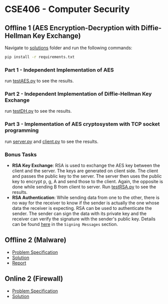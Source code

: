 # CSE406 - Computer Security

## Offline 1 (AES Encryption-Decryption with Diffie-Hellman Key Exchange)
Navigate to [solutions](Offline_1/solutions) folder and run the following commands:

```bash
pip install -r requirements.txt
```

### Part 1 - Independent Implementation of AES
run [testAES.py](Offline_1/solutions/testAES.py) to see the results.

### Part 2 - Independent Implementation of Diffie-Hellman Key Exchange
run [testDH.py](Offline_1/solutions/testDH.py) to see the results.

### Part 3 - Implementation of AES cryptosystem with TCP socket programming
run [server.py](Offline_1/solutions/server.py) and [client.py](Offline_1/solutions/client.py) to see the results.

### Bonus Tasks
- **RSA Key Exchange**: RSA is used to exchange the AES key between the client and the server. The keys are generated on client side. The client and passes the public key to the server. The server then uses the public key to encrypt p, g, A and send those to the client. Again, the opposite is done while sending B from client to server. Run [testRSA.py](Offline_1/solutions/testRSA.py) to see the results.
- **RSA Authentication**: While sending data from one to the other, there is no way for the receiver to know if the sender is actually the one whose data the receiver is expecting. RSA can be used to authenticate the sender. The sender can sign the data with its private key and the receiver can verify the signature with the sender's public key. Details can be found [here](https://en.wikipedia.org/wiki/RSA_(cryptosystem)) in the `Signing Messages` section.

## Offline 2 (Malware)
- [Problem Specification](Offline_2\Specifications%20and%20provided%20materials)
- [Solution](Offline_2\solutions)
- [Report](Offline_2\report)

## Online 2 (Firewall)
- [Problem Specification](Online_2\firewall-online-B1.pdf)
- [Solution](Online_2\solution.txt)